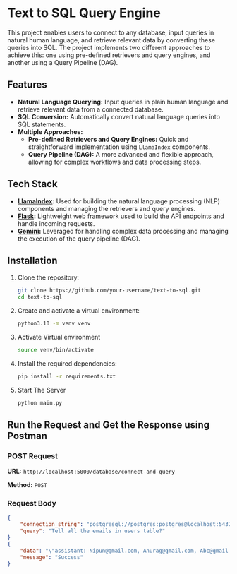 # Text to SQL Query Engine

This project enables users to connect to any database, input queries in natural human language, and retrieve relevant data by converting these queries into SQL. 
The project implements two different approaches to achieve this: one using pre-defined retrievers and query engines, and another using a Query Pipeline (DAG).

## Features

- **Natural Language Querying:** Input queries in plain human language and retrieve relevant data from a connected database.
- **SQL Conversion:** Automatically convert natural language queries into SQL statements.
- **Multiple Approaches:** 
  - **Pre-defined Retrievers and Query Engines:** Quick and straightforward implementation using `LlamaIndex` components.
  - **Query Pipeline (DAG):** A more advanced and flexible approach, allowing for complex workflows and data processing steps.

## Tech Stack

- **[LlamaIndex](https://github.com/jerryjliu/llama_index):** Used for building the natural language processing (NLP) components and managing the retrievers and query engines.
- **[Flask](https://flask.palletsprojects.com/):** Lightweight web framework used to build the API endpoints and handle incoming requests.
- **[Gemini](https://gemini.com/):** Leveraged for handling complex data processing and managing the execution of the query pipeline (DAG).

## Installation

1. Clone the repository:
   ```bash
   git clone https://github.com/your-username/text-to-sql.git
   cd text-to-sql

2. Create and activate a virtual environment:
   ```bash
   python3.10 -m venv venv

3. Activate Virtual environment
   ```bash
   source venv/bin/activate

4. Install the required dependencies:
   ```bash
   pip install -r requirements.txt

5. Start The Server
   ```bash
   python main.py

## Run the Request and Get the Response using Postman

### POST Request

**URL:** `http://localhost:5000/database/connect-and-query`

**Method:** `POST`

### Request Body

```json
{
    "connection_string": "postgresql://postgres:postgres@localhost:5432/texttosql",
    "query": "Tell all the emails in users table?"
}
{
    "data": "\"assistant: Nipun@gmail.com, Anurag@gmail.com, Abc@gmail.com, Xyz@gmail.com\"",
    "message": "Success"
}
